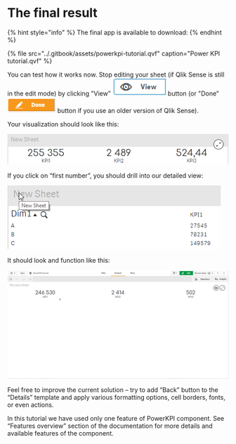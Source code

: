 # The final result

{% hint style="info" %}
The final app is available to download:
{% endhint %}

{% file src="../.gitbook/assets/powerkpi-tutorial.qvf" caption="Power KPI tutorial.qvf" %}

You can test how it works now. Stop editing your sheet \(if Qlik Sense is still in the edit mode\) by clicking "View" ![](../.gitbook/assets/image%20%28111%29.png) button \(or "Done" ![](../.gitbook/assets/image%20%283%29.png) button if you use an older version of Qlik Sense\). 

Your visualization should look like this:

![](../.gitbook/assets/tutorial38.png)

If you click on “first number”, you should drill into our detailed view:

![](../.gitbook/assets/tutorial39.png)

It should look and function like this:

![](../.gitbook/assets/tutorial.gif)

Feel free to improve the current solution – try to add “Back” button to the “Details” template and apply various formatting options, cell borders, fonts, or even actions.

In this tutorial we have used only one feature of PowerKPI component. See “Features overview” section of the documentation for more details and available features of the component.

